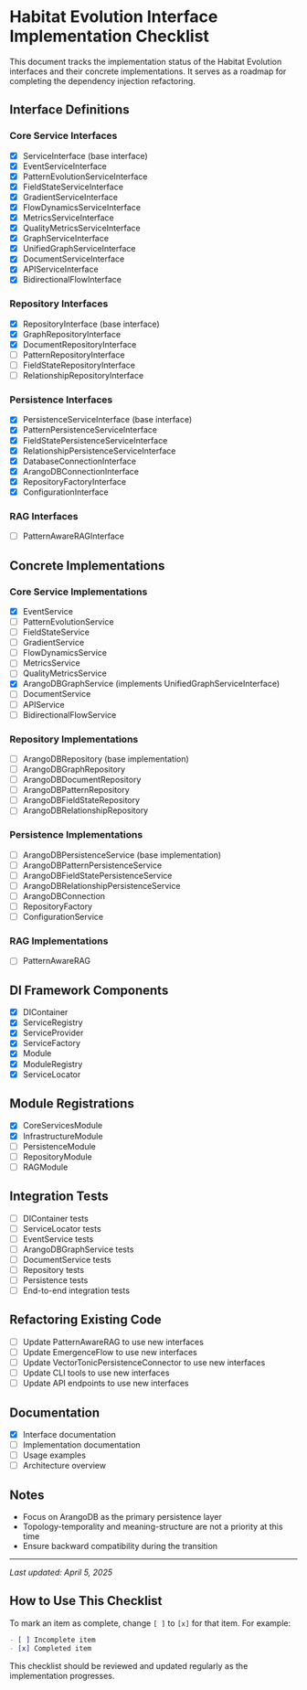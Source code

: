 # Habitat Evolution Interface Implementation Checklist

This document tracks the implementation status of the Habitat Evolution interfaces and their concrete implementations. It serves as a roadmap for completing the dependency injection refactoring.

## Interface Definitions

### Core Service Interfaces
- [x] ServiceInterface (base interface)
- [x] EventServiceInterface
- [x] PatternEvolutionServiceInterface
- [x] FieldStateServiceInterface
- [x] GradientServiceInterface
- [x] FlowDynamicsServiceInterface
- [x] MetricsServiceInterface
- [x] QualityMetricsServiceInterface
- [x] GraphServiceInterface
- [x] UnifiedGraphServiceInterface
- [x] DocumentServiceInterface
- [x] APIServiceInterface
- [x] BidirectionalFlowInterface

### Repository Interfaces
- [x] RepositoryInterface (base interface)
- [x] GraphRepositoryInterface
- [x] DocumentRepositoryInterface
- [ ] PatternRepositoryInterface
- [ ] FieldStateRepositoryInterface
- [ ] RelationshipRepositoryInterface

### Persistence Interfaces
- [x] PersistenceServiceInterface (base interface)
- [x] PatternPersistenceServiceInterface
- [x] FieldStatePersistenceServiceInterface
- [x] RelationshipPersistenceServiceInterface
- [x] DatabaseConnectionInterface
- [x] ArangoDBConnectionInterface
- [x] RepositoryFactoryInterface
- [x] ConfigurationInterface

### RAG Interfaces
- [ ] PatternAwareRAGInterface

## Concrete Implementations

### Core Service Implementations
- [x] EventService
- [ ] PatternEvolutionService
- [ ] FieldStateService
- [ ] GradientService
- [ ] FlowDynamicsService
- [ ] MetricsService
- [ ] QualityMetricsService
- [x] ArangoDBGraphService (implements UnifiedGraphServiceInterface)
- [ ] DocumentService
- [ ] APIService
- [ ] BidirectionalFlowService

### Repository Implementations
- [ ] ArangoDBRepository (base implementation)
- [ ] ArangoDBGraphRepository
- [ ] ArangoDBDocumentRepository
- [ ] ArangoDBPatternRepository
- [ ] ArangoDBFieldStateRepository
- [ ] ArangoDBRelationshipRepository

### Persistence Implementations
- [ ] ArangoDBPersistenceService (base implementation)
- [ ] ArangoDBPatternPersistenceService
- [ ] ArangoDBFieldStatePersistenceService
- [ ] ArangoDBRelationshipPersistenceService
- [ ] ArangoDBConnection
- [ ] RepositoryFactory
- [ ] ConfigurationService

### RAG Implementations
- [ ] PatternAwareRAG

## DI Framework Components
- [x] DIContainer
- [x] ServiceRegistry
- [x] ServiceProvider
- [x] ServiceFactory
- [x] Module
- [x] ModuleRegistry
- [x] ServiceLocator

## Module Registrations
- [x] CoreServicesModule
- [x] InfrastructureModule
- [ ] PersistenceModule
- [ ] RepositoryModule
- [ ] RAGModule

## Integration Tests
- [ ] DIContainer tests
- [ ] ServiceLocator tests
- [ ] EventService tests
- [ ] ArangoDBGraphService tests
- [ ] DocumentService tests
- [ ] Repository tests
- [ ] Persistence tests
- [ ] End-to-end integration tests

## Refactoring Existing Code
- [ ] Update PatternAwareRAG to use new interfaces
- [ ] Update EmergenceFlow to use new interfaces
- [ ] Update VectorTonicPersistenceConnector to use new interfaces
- [ ] Update CLI tools to use new interfaces
- [ ] Update API endpoints to use new interfaces

## Documentation
- [x] Interface documentation
- [ ] Implementation documentation
- [ ] Usage examples
- [ ] Architecture overview

## Notes
- Focus on ArangoDB as the primary persistence layer
- Topology-temporality and meaning-structure are not a priority at this time
- Ensure backward compatibility during the transition

---

*Last updated: April 5, 2025*

## How to Use This Checklist

To mark an item as complete, change `[ ]` to `[x]` for that item. For example:

```markdown
- [ ] Incomplete item
- [x] Completed item
```

This checklist should be reviewed and updated regularly as the implementation progresses.
